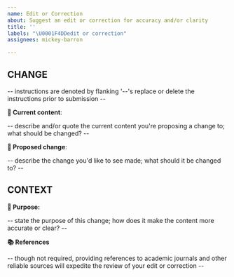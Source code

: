 ```yaml
---
name: Edit or Correction
about: Suggest an edit or correction for accuracy and/or clarity
title: ''
labels: "\U0001F4DDedit or correction"
assignees: mickey-barron

---
```


## CHANGE

-- instructions are denoted by flanking '--'s replace or delete the instructions prior to submission --

**📔 Current content**:

-- describe and/or quote the current content you're proposing a change to; what should be changed? --

**🔄 Proposed change**:

-- describe the change you'd like to see made; what should it be changed to? --

## CONTEXT

**🎯 Purpose:**

-- state the purpose of this change; how does it make the content more accurate or clear? --

**📚 References**

-- though not required, providing references to academic journals and other reliable sources will expedite the review of your edit or correction --
